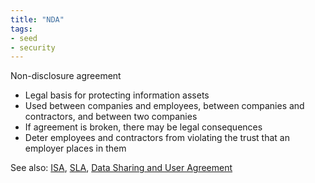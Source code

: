 ```yaml
---
title: "NDA"
tags:
- seed
- security
---
```

 Non-disclosure agreement

- Legal basis for protecting information assets
- Used between companies and employees, between companies and contractors, and between two companies
- If agreement is broken, there may be legal consequences
- Deter employees and contractors from violating the trust that an employer places in them


See also: [ISA](notes/ISA.md), [SLA](notes/SLA.md), [Data Sharing and User Agreement](Data%20Sharing%20and%20User%20Agreement)

